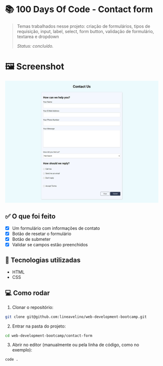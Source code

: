 # 📚 100 Days Of Code - Contact form

> Temas trabalhados nesse projeto: criação de formulários, tipos de requisição, input, label, select, form button, validação de formulário, textarea e dropdown
>
> _Status: concluído._

# 🖼️ Screenshot

![Contact Form](../.github/contact-form.png)

## ✅ O que foi feito

- [x] Um formulário com informações de contato
- [x] Botão de resetar o formulário
- [x] Botão de submeter
- [x] Validar se campos estão preenchidos

## 🚀 Tecnologias utilizadas

- HTML
- CSS

## 💻 Como rodar

1. Clonar o repositório:

```bash
git clone git@github.com:lineavelino/web-development-bootcamp.git
```

2. Entrar na pasta do projeto:

```bash
cd web-development-bootcamp/contact-form
```

3. Abrir no editor (manualmente ou pela linha de código, como no exemplo):

```bash
code .
```
